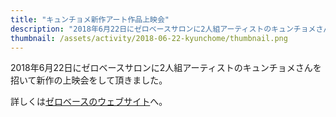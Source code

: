 ```yaml
---
title: "キュンチョメ新作アート作品上映会"
description: "2018年6月22日にゼロベースサロンに2人組アーティストのキュンチョメさんを招いて新作の上映会をして頂きました。"
thumbnail: /assets/activity/2018-06-22-kyunchome/thumbnail.png
---
```


2018年6月22日にゼロベースサロンに2人組アーティストのキュンチョメさんを招いて新作の上映会をして頂きました。

詳しくは[ゼロベースのウェブサイト](https://www.zerobase.jp/salon/2018/06/22/kyunchome.html)へ。